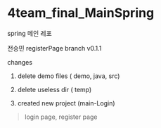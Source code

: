# 4team_final_MainSpring

spring 메인 레포

전승민 registerPage branch v0.1.1

changes

1. delete demo files ( demo, java, src)

2. delete useless dir ( temp)

3. created new project (main-Login)
> login page, register page
